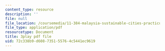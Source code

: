 ```yaml
---
content_type: resource
description: ''
file: null
file_location: /coursemedia/11-384-malaysia-sustainable-cities-practicum-spring-2018/72c338b9d608735155764c5441ec9619_9ICCzJGPaPA.pdf
file_type: application/pdf
resourcetype: Document
title: 3play pdf file
uid: 72c338b9-d608-7351-5576-4c5441ec9619
---
```

